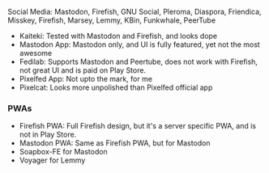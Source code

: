Social Media: Mastodon, Firefish, GNU Social, Pleroma, Diaspora, Friendica, Misskey, Firefish, Marsey, Lemmy, KBin, Funkwhale, PeerTube

- Kaiteki: Tested with Mastodon and Firefish, and looks dope
- Mastodon App: Mastodon only, and UI is fully featured, yet not the most awesome
- Fedilab: Supports Mastodon and Peertube, does not work with Firefish, not great UI and is paid on Play Store.
- Pixelfed App: Not upto the mark, for me
- Pixelcat: Looks more unpolished than Pixelfed official app
### PWAs
- Firefish PWA: Full Firefish design, but it's a server specific PWA, and is not in Play Store.
- Mastodon PWA: Same as Firefish PWA, but for Mastodon
- Soapbox-FE for Mastodon
- Voyager for Lemmy